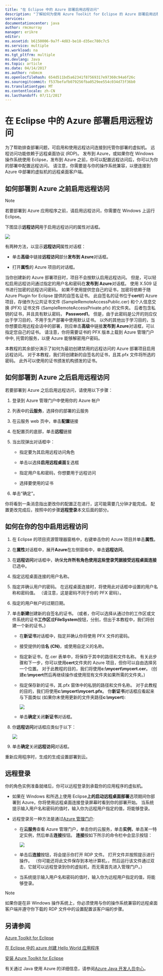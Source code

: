 ```yaml
---
title: "在 Eclipse 中的 Azure 部署启用远程访问"
description: "了解如何为使用 Azure Toolkit for Eclipse 的 Azure 部署启用远程访问。"
services: 
documentationcenter: java
author: rmcmurray
manager: erikre
editor: 
ms.assetid: b6150006-9a7f-4d83-be18-d35ec780c7c5
ms.service: multiple
ms.workload: na
ms.tgt_pltfrm: multiple
ms.devlang: Java
ms.topic: article
ms.date: 04/14/2017
ms.author: robmcm
ms.openlocfilehash: 654d511bd5a62341f87569317e97360c94a6f26c
ms.sourcegitcommit: f537befafb079256fba0529ee554c034d73f36b0
ms.translationtype: MT
ms.contentlocale: zh-CN
ms.lasthandoff: 07/11/2017
---
```

# <a name="enabling-remote-access-for-azure-deployments-in-eclipse"></a>在 Eclipse 中的 Azure 部署启用远程访问
为了帮助排查部署问题，可启用和使用远程访问连接到托管你部署的虚拟机。 远程访问功能依赖于远程桌面协议 (RDP)。 发布到 Azure，或如果你在 Windows 操作系统使用 Eclipse，发布到 Azure 之前，你可以配置远程访问后，你可以为你的部署中配置远程访问。 请注意，你需要是与你的操作系统兼容，以便连接到 Azure 中部署的虚拟机的远程桌面客户端。

## <a name="how-to-enable-remote-access-before-you-deploy-to-azure"></a>如何部署到 Azure 之前启用远程访问
> [!NOTE]
> 若要部署到 Azure 应用程序之前，请启用远程访问，你需要在 Windows 上运行 Eclipse。
> 
> 

下图显示**远程访问**用于启用远程访问的属性对话框。

![][ic719494]

有两种方法，以显示**远程访问**属性对话框：

* 单击**高级**中链接**远程访问**部分**发布到 Azure**对话框。

* 打开**属性**的 Azure 项目的对话框。

当你创建新的 Azure 部署项目时，项目不会按默认启用远程访问。 但是，可以轻松启用远程访问通过指定的用户名和密码在**发布到 Azure**对话框。 使用 X.509 证书进行加密的远程访问密码。 如果不使用提供您自己的证书，加密将依赖于随 Azure Plugin for Eclipse 提供的自签名证书。 此自签名的证书位于**cert**的 Azure 项目，存储作为公共证书文件 (SampleRemoteAccessPublic.cer) 和个人信息交换 (PFX) 证书文件 (SampleRemoteAccessPrivate.pfx) 的文件夹。 后者包含私钥的证书，并且具有默认密码， **Password1**。 但是，由于此密码是公开的则应仅出于学习目的，不用于生产部署中使用默认证书。 以外的其他出于学习目的，当你想要启用远程会话中的部署，则应单击**高级**中链接**发布到 Azure**对话框，可以指定您自己的证书。 请注意，你将需要证书的 PFX 版本上载到 Azure 管理门户中中, 托管的服务，以便 Azure 能够解密用户密码。

本教程的其余部分演示了如何为最初创建禁用的远程访问的 Azure 部署项目启用远程访问。 对于本教程，我们将创建新的自签名的证书，且其.pfx 文件将所选的密码。 此外可以使用的证书颁发机构颁发的证书。

## <a name="how-to-enable-remote-access-after-you-have-deployed-to-azure"></a>如何部署到 Azure 之后启用远程访问
若要部署到 Azure 之后启用远程访问，请使用以下步骤：

1. 登录到 Azure 管理门户中使用你的 Azure 帐户

2. 列表中的**云服务**，选择你的部署的云服务

3. 在云服务 web 页中，单击**配置**链接

4. 在配置页的底部，单击**远程**链接

5. 当出现弹出对话框中：
   
   * 指定要为其启用远程访问角色

   * 单击以选择**启用远程桌面**复选框
   
   * 指定用户名和密码，你想要用于远程访问
   
   * 选择要使用的证书

6. 单击“确定”。 

你将看到一条消息指出更改你的配置正在进行，这可能需要几分钟才能完成。 配置更改完成后，按照中的步骤**远程登录**本文后面的部分。

## <a name="how-to-enable-remote-access-in-your-package"></a>如何在你的包中启用远程访问
1. 在 Eclipse 的项目资源管理器窗格中，右键单击你的 Azure 项目并单击**属性**。

2. 在**属性**对话框中，展开**Azure**在左侧窗格中，单击**远程访问**。

3. 在**远程访问**对话框中，确保**允许所有角色使用这些登录凭据接受远程桌面连接**已选中。

4. 指定远程桌面连接的用户名称。

5. 指定并确认用户的密码。 在远程桌面连接时，将使用此对话框中设置的用户名称和密码值。 （请注意，这是密码不同于你的 PFX 密码）。

6. 指定的用户帐户的过期日期。

7. 单击**新建**创建新的自签名的证书。 (或者，你可以选择从通过你的工作区或文件系统的证书**工作区**或**FileSystem**按钮，分别，但出于本教程中，我们将创建一个新的证书。)

   * 在**新证书**对话框中，指定并确认你将使用 PFX 文件的密码。

   * 接受提供的值**名 (CN)**，或使用自定义的名称。

   * 指定新证书，在.cer 表单中，将保存于其中的路径和文件名称。 有关此步骤和下一步，你可以使用**cert**文件夹的 Azure 项目，但你可以自由选择另一个位置。 对于此教程的目的，我们将使用**c:\mycert\mycert.cer**。 (创建**c:\mycert**然后再继续操作或使用现有文件夹如果所需的文件夹。)

   * 指定保存新的证书，其.pfx 窗体中的私钥的路径和文件名称。 对于此教程的目的，我们将使用**c:\mycert\mycert.pfx**。 你**新证书**对话框应看起来与下面类似 (如果你未使用更新的文件夹路径**c:\mycert**):
     
      ![][ic712275]

   * 单击**确定**关闭**新证书**对话框。

8. 你**远程访问**对话框应类似于以下：</p>
   
   ![][ic719495]

9. 单击**确定**关闭**远程访问**对话框。

重新应用程序时，生成的生成设置部署到云。

## <a name="to-log-in-remotely"></a>远程登录
你的角色实例准备就绪后，你可以远程登录到承载你的应用程序的虚拟机。

* 如果在 Windows 和所选上使用 Eclipse**上的启动远程桌面部署**选项期间你部署到 Azure，你将使用远程桌面连接登录屏幕时看到你的部署开始。 当系统提示输入用户名和密码的值时，输入你为远程用户指定的值，将能够登录。

* 远程登录另一种方法是通过<a href="http://go.microsoft.com/fwlink/?LinkID=512959">Azure 管理门户</a>:
  
  * 在**云服务**查看 Azure 管理门户，单击你的云服务，单击**实例**，单击某一特定实例，然后单击**连接**按钮。 **连接**按如下所示的命令栏中会显示按钮：
    
      ![][ic659273]

  * 单击后**连接**按钮，将会提示你打开 RDP 文件。 打开文件并按照提示进行操作。 （你可能还将此文件保存到本地计算机，，然后运行该文件通过双击，它就可以远程登录到你的虚拟机，而无需首先进入管理门户。）

  * 当系统提示输入用户名和密码的值时，输入你为远程用户指定的值，将能够登录。

> [!NOTE]
> 如果你是在非 Windows 操作系统上，你必须使用与你的操作系统兼容的远程桌面客户端并遵守你下载的 RDP 文件中的设置配置该客户端的步骤。
> 
> 

## <a name="see-also"></a>另请参阅
[Azure Toolkit for Eclipse][Azure Toolkit for Eclipse]

[在 Eclipse 中的 azure 创建 Hello World 应用程序][Creating a Hello World Application for Azure in Eclipse]

[安装 Azure Toolkit for Eclipse][Installing the Azure Toolkit for Eclipse] 

有关通过 Java 使用 Azure 的详细信息，请参阅[Azure Java 开发人员中心][Azure Java Developer Center]。

<!-- URL List -->

[Azure Java Developer Center]: http://go.microsoft.com/fwlink/?LinkID=699547
[Azure Management Portal]: http://go.microsoft.com/fwlink/?LinkID=512959
[Azure Toolkit for Eclipse]: http://go.microsoft.com/fwlink/?LinkID=699529
[Creating a Hello World Application for Azure in Eclipse]: http://go.microsoft.com/fwlink/?LinkID=699533
[Installing the Azure Toolkit for Eclipse]: http://go.microsoft.com/fwlink/?LinkId=699546

<!-- IMG List -->

[ic712275]: ./media/azure-toolkit-for-eclipse-enabling-remote-access-for-azure-deployments/ic712275.png
[ic719495]: ./media/azure-toolkit-for-eclipse-enabling-remote-access-for-azure-deployments/ic719495.png
[ic719494]: ./media/azure-toolkit-for-eclipse-enabling-remote-access-for-azure-deployments/ic719494.png
[ic659273]: ./media/azure-toolkit-for-eclipse-enabling-remote-access-for-azure-deployments/ic659273.png

<!-- Legacy MSDN URL = https://msdn.microsoft.com/library/azure/hh690951.aspx -->
